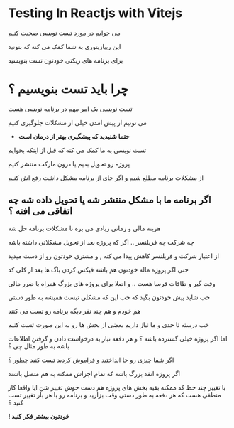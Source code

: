 # Testing In Reactjs with Vitejs

می خوایم در مورد تست نویسی صحبت کنیم

این ریپازیتوری به شما کمک می کنه که بتونید

برای برنامه های ریکتی خودتون تست بنویسید

# چرا باید تست بنویسیم ؟

تست نویسی یک امر مهم در برنامه نویسی هست

می تونیم از پیش امدن خیلی از مشکلات جلوگیری کنیم

- **حتما شنیدید که پیشگیری بهتر از درمان است**

تست نویسی به ما کمک می کنه که قبل از اینکه بخوایم

پروژه رو تحویل بدیم یا درون مارکت منتشر کنیم

از مشکلات برنامه مطلع شیم و اگر جای از برنامه مشکل داشت رفع اش کنیم

## اگر برنامه ما با مشکل منتشر شه یا تحویل داده شه چه اتفاقی می افته ؟

هزینه مالی و زمانی زیادی می بره تا مشکلات برنامه حل شه

چه شرکت چه فریلنسر .. اگر که پروژه بعد از تحویل مشکلاتی داشته باشه

از اعتبار شرکت و فریلنسر کاهش پیدا می کنه , و مشتری خودتون رو از دست میدید

حتی اگر پروژه ماله خودتون هم باشه فیکس کردن باگ ها بعد از کلی کد

وقت گیر و طاقات فرسا هست .. و اصلا برای پروژه های بزرگ همراه با ضرر مالی

خب شاید پیش خودتون بگید که خب این که مشکلی نیست همیشه به طور دستی

هم خودم و هم چند نفر دیگه برنامه رو تست می کنند

خب درسته تا حدی و ما نیاز داریم بعضی از بخش ها رو به این صورت تست کنیم

اما اگر پروژه خیلی گسترده باشه ؟ و هر دفعه نیاز به درخواست دادن و گرفتن اطلاعات باشه به طور مثال چی ؟

اگر شما چیزی رو جا انداختید و فراموش کردید تست کنید چطور ؟

اگر پروژه انقد بزرگ باشه که تمام اجزاش ممکنه به هم متصل باشند

با تغییر چند خط کد ممکنه بقیه بخش های پروژه هم دست خوش تغییر شن
ایا واقعا کار منطقی هست که هر دفعه به طور دستی وقت بزارید و برنامه رو با هر بار تغییر تست کنید ؟

**! خودتون بیشتر فکر کنید**
